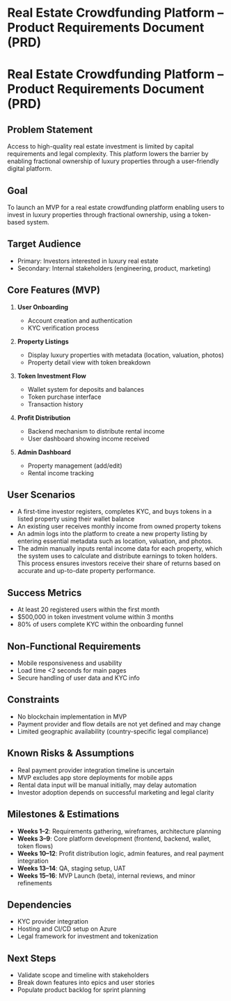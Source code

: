 # Real Estate Crowdfunding Platform – Product Requirements Document (PRD)

# Real Estate Crowdfunding Platform – Product Requirements Document (PRD)

## Problem Statement

Access to high-quality real estate investment is limited by capital requirements and legal complexity. This platform lowers the barrier by enabling fractional ownership of luxury properties through a user-friendly digital platform.

## Goal

To launch an MVP for a real estate crowdfunding platform enabling users to invest in luxury properties through fractional ownership, using a token-based system.

## Target Audience

- Primary: Investors interested in luxury real estate
- Secondary: Internal stakeholders (engineering, product, marketing)

## Core Features (MVP)

1. **User Onboarding**

   - Account creation and authentication
   - KYC verification process

2. **Property Listings**

   - Display luxury properties with metadata (location, valuation, photos)
   - Property detail view with token breakdown

3. **Token Investment Flow**

   - Wallet system for deposits and balances
   - Token purchase interface
   - Transaction history

4. **Profit Distribution**

   - Backend mechanism to distribute rental income
   - User dashboard showing income received

5. **Admin Dashboard**

   - Property management (add/edit)
   - Rental income tracking

## User Scenarios

- A first-time investor registers, completes KYC, and buys tokens in a listed property using their wallet balance
- An existing user receives monthly income from owned property tokens
- An admin logs into the platform to create a new property listing by entering essential metadata such as location, valuation, and photos.
- The admin manually inputs rental income data for each property, which the system uses to calculate and distribute earnings to token holders. This process ensures investors receive their share of returns based on accurate and up-to-date property performance.

## Success Metrics

- At least 20 registered users within the first month
- $500,000 in token investment volume within 3 months
- 80% of users complete KYC within the onboarding funnel

## Non-Functional Requirements

- Mobile responsiveness and usability
- Load time <2 seconds for main pages
- Secure handling of user data and KYC info

## Constraints

- No blockchain implementation in MVP
- Payment provider and flow details are not yet defined and may change
- Limited geographic availability (country-specific legal compliance)

## Known Risks & Assumptions

- Real payment provider integration timeline is uncertain
- MVP excludes app store deployments for mobile apps
- Rental data input will be manual initially, may delay automation
- Investor adoption depends on successful marketing and legal clarity

## Milestones & Estimations

- **Weeks 1–2**: Requirements gathering, wireframes, architecture planning
- **Weeks 3–9**: Core platform development (frontend, backend, wallet, token flows)
- **Weeks 10–12**: Profit distribution logic, admin features, and real payment integration
- **Weeks 13–14**: QA, staging setup, UAT
- **Weeks 15–16**: MVP Launch (beta), internal reviews, and minor refinements

## Dependencies

- KYC provider integration
- Hosting and CI/CD setup on Azure
- Legal framework for investment and tokenization

## Next Steps

- Validate scope and timeline with stakeholders
- Break down features into epics and user stories
- Populate product backlog for sprint planning

